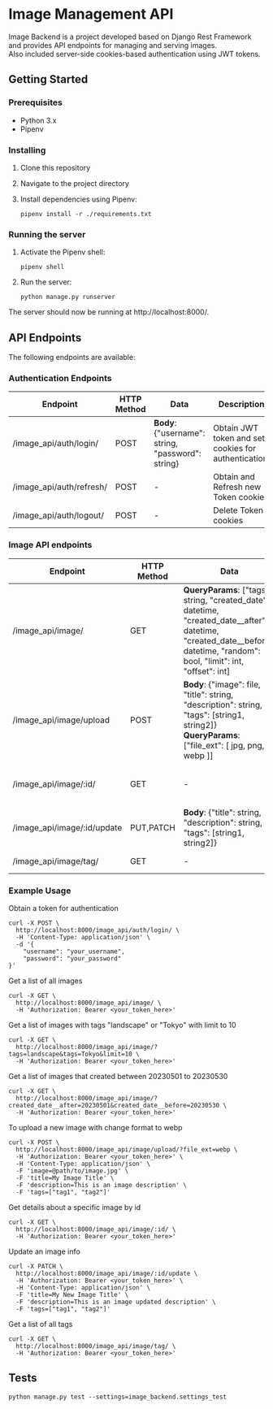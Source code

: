 # Image Management API

Image Backend is a project developed based on Django Rest Framework and provides API endpoints for managing and serving images.  
Also included server-side cookies-based authentication using JWT tokens.

## Getting Started

### Prerequisites

- Python 3.x
- Pipenv

### Installing

1. Clone this repository


2. Navigate to the project directory


3. Install dependencies using Pipenv:

    ```
    pipenv install -r ./requirements.txt
    ```

### Running the server

1. Activate the Pipenv shell:

    ```
    pipenv shell
    ```

2. Run the server:

    ```
    python manage.py runserver
    ```

The server should now be running at http://localhost:8000/.

## API Endpoints

The following endpoints are available:

### Authentication Endpoints

| Endpoint | HTTP Method | Data | Description |
| -------- | ----------- | --------------- | ----------- |
| /image_api/auth/login/ | POST | **Body**: {"username": string, "password": string} | Obtain JWT token and set cookies for authentication. |
| /image_api/auth/refresh/ | POST | - | Obtain and Refresh new Token cookies |
| /image_api/auth/logout/ | POST | - | Delete Token cookies |

### Image API endpoints

| Endpoint | HTTP Method | Data | Description |
| -------- | ----------- | --------------- | ----------- |
| /image_api/image/ | GET | **QueryParams**: ["tags": string, "created_date": datetime, "created_date__after": datetime, "created_date__before": datetime, "random": bool, "limit": int, "offset": int] | Get a list of images |
| /image_api/image/upload | POST | **Body**: {"image": file, "title": string, "description": string, "tags": [string1, string2]} <br /> **QueryParams**: ["file_ext": [ jpg, png, webp ]] | Upload a new image |
| /image_api/image/:id/ | GET | - | Get details about a specific image by id |
| /image_api/image/:id/update | PUT,PATCH | **Body**: {"title": string, "description": string, "tags": [string1, string2]} | Update details of an image |
| /image_api/image/tag/ | GET | - | Get a list of all tags |


### Example Usage

Obtain a token for authentication
```
curl -X POST \
  http://localhost:8000/image_api/auth/login/ \
  -H 'Content-Type: application/json' \
  -d '{
    "username": "your_username",
    "password": "your_password"
}'
```

Get a list of all images
```
curl -X GET \
  http://localhost:8000/image_api/image/ \
  -H 'Authorization: Bearer <your_token_here>'
```

Get a list of images with tags "landscape" or "Tokyo" with limit to 10
```
curl -X GET \
  http://localhost:8000/image_api/image/?tags=landscape&tags=Tokyo&limit=10 \
  -H 'Authorization: Bearer <your_token_here>'
```

Get a list of images that created between 20230501 to 20230530
```
curl -X GET \
  http://localhost:8000/image_api/image/?created_date__after=20230501&created_date__before=20230530 \
  -H 'Authorization: Bearer <your_token_here>'
```

To upload a new image with change format to webp
```
curl -X POST \
  http://localhost:8000/image_api/image/upload/?file_ext=webp \
  -H 'Authorization: Bearer <your_token_here>' \
  -H 'Content-Type: application/json' \
  -F 'image=@path/to/image.jpg' \
  -F 'title=My Image Title' \
  -F 'description=This is an image description' \
  -F 'tags=["tag1", "tag2"]'
```

Get details about a specific image by id
```
curl -X GET \
  http://localhost:8000/image_api/image/:id/ \
  -H 'Authorization: Bearer <your_token_here>'
```

Update an image info
```
curl -X PATCH \
  http://localhost:8000/image_api/image/:id/update \
  -H 'Authorization: Bearer <your_token_here>' \
  -H 'Content-Type: application/json' \
  -F 'title=My New Image Title' \
  -F 'description=This is an image updated description' \
  -F 'tags=["tag1", "tag2"]'
```

Get a list of all tags
```
curl -X GET \
  http://localhost:8000/image_api/image/tag/ \
  -H 'Authorization: Bearer <your_token_here>'
```

## Tests

```
python manage.py test --settings=image_backend.settings_test
```